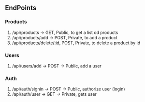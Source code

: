 ## EndPoints

### Products

1. /api/products -> GET, Public, to get a list od products
2. /api/products/add -> POST, Private, to add a product
3. /api/products/delete/:id, POST, Private, to delete a product by id

### Users

1. /api/users/add -> POST -> Public, add a user

### Auth

1. /api/auth/signin -> POST -> Public, authorize user (login)
2. /api/auth/user -> GET -> Private, gets user
